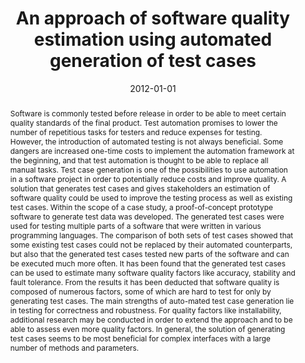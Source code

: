 ---
abstract: Software is commonly tested before release in order to be able to meet certain
  quality standards of the final product. Test automation promises to lower the number
  of repetitious tasks for testers and reduce expenses for testing. However, the introduction
  of automated testing is not always beneficial. Some dangers are increased one-time
  costs to implement the automation framework at the beginning, and that test automation
  is thought to be able to replace all manual tasks. Test case generation is one of
  the possibilities to use automation in a software project in order to potentially
  reduce costs and improve quality. A solution that generates test cases and gives
  stakeholders an estimation of software quality could be used to improve the testing
  process as well as existing test cases. Within the scope of a case study, a proof-of-concept
  prototype software to generate test data was developed. The generated test cases
  were used for testing multiple parts of a software that were written in various
  programming languages. The comparison of both sets of test cases showed that some
  existing test cases could not be replaced by their automated counterparts, but also
  that the generated test cases tested new parts of the software and can be executed
  much more often. It has been found that the generated test cases can be used to
  estimate many software quality factors like accuracy, stability and fault tolerance.
  From the results it has been deducted that software quality is composed of numerous
  factors, some of which are hard to test for only by generating test cases. The main
  strengths of auto-mated test case generation lie in testing for correctness and
  robustness. For quality factors like installability, additional research may be
  conducted in order to extend the approach and to be able to assess even more quality
  factors. In general, the solution of generating test cases seems to be most beneficial
  for complex interfaces with a large number of methods and parameters.
authors:
- Phillip Wieser
date: '2012-01-01'
featured: false
links:
- name: Publik
  url: https://publik.tuwien.ac.at/showentry.php?ID=215658&lang=2
publication_types:
- '7'
publishDate: '2012-01-01'
title: An approach of software quality estimation using automated generation of test
  cases
url_pdf: ''
---